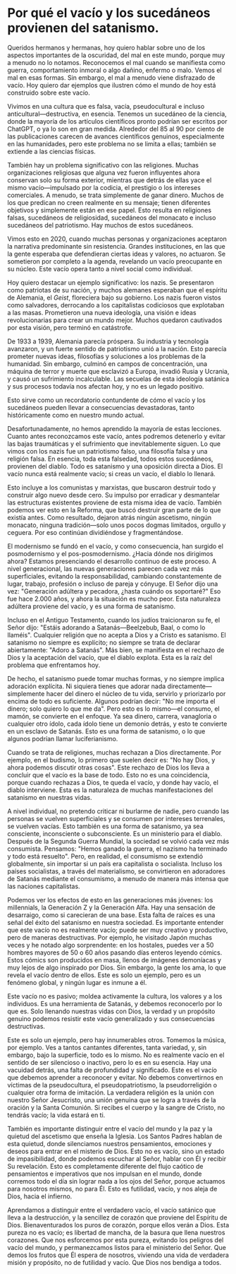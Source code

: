 # Por qué el vacío y los sucedáneos provienen del satanismo.  

Queridos hermanos y hermanas, hoy quiero hablar sobre uno de los aspectos importantes de la oscuridad, del mal en este mundo, porque muy a menudo no lo notamos. Reconocemos el mal cuando se manifiesta como guerra, comportamiento inmoral o algo dañino, enfermo o malo. Vemos el mal en esas formas. Sin embargo, el mal a menudo viene disfrazado de vacío. Hoy quiero dar ejemplos que ilustren cómo el mundo de hoy está construido sobre este vacío.

Vivimos en una cultura que es falsa, vacía, pseudocultural e incluso anticultural—destructiva, en esencia. Tenemos un sucedáneo de la ciencia, donde la mayoría de los artículos científicos pronto podrían ser escritos por ChatGPT, o ya lo son en gran medida. Alrededor del 85 al 90 por ciento de las publicaciones carecen de avances científicos genuinos, especialmente en las humanidades, pero este problema no se limita a ellas; también se extiende a las ciencias físicas.

También hay un problema significativo con las religiones. Muchas organizaciones religiosas que alguna vez fueron influyentes ahora conservan solo su forma exterior, mientras que detrás de ellas yace el mismo vacío—impulsado por la codicia, el prestigio o los intereses comerciales. A menudo, se trata simplemente de ganar dinero. Muchos de los que predican no creen realmente en su mensaje; tienen diferentes objetivos y simplemente están en ese papel. Esto resulta en religiones falsas, sucedáneos de religiosidad, sucedáneos del monacato e incluso sucedáneos del patriotismo. Hay muchos de estos sucedáneos.

Vimos esto en 2020, cuando muchas personas y organizaciones aceptaron la narrativa predominante sin resistencia. Grandes instituciones, en las que la gente esperaba que defendieran ciertas ideas y valores, no actuaron. Se sometieron por completo a la agenda, revelando un vacío preocupante en su núcleo. Este vacío opera tanto a nivel social como individual.

Hoy quiero destacar un ejemplo significativo: los nazis. Se presentaron como patriotas de su nación, y muchos alemanes esperaban que el espíritu de Alemania, el *Geist*, floreciera bajo su gobierno. Los nazis fueron vistos como salvadores, derrocando a los capitalistas codiciosos que explotaban a las masas. Prometieron una nueva ideología, una visión e ideas revolucionarias para crear un mundo mejor. Muchos quedaron cautivados por esta visión, pero terminó en catástrofe.

De 1933 a 1939, Alemania parecía próspera. Su industria y tecnología avanzaron, y un fuerte sentido de patriotismo unió a la nación. Esto parecía prometer nuevas ideas, filosofías y soluciones a los problemas de la humanidad. Sin embargo, culminó en campos de concentración, una máquina de terror y muerte que esclavizó a Europa, invadió Rusia y Ucrania, y causó un sufrimiento incalculable. Las secuelas de esta ideología satánica y sus procesos todavía nos afectan hoy, y no es un legado positivo.

Esto sirve como un recordatorio contundente de cómo el vacío y los sucedáneos pueden llevar a consecuencias devastadoras, tanto históricamente como en nuestro mundo actual.

Desafortunadamente, no hemos aprendido la mayoría de estas lecciones. Cuanto antes reconozcamos este vacío, antes podremos detenerlo y evitar las bajas traumáticas y el sufrimiento que inevitablemente siguen. Lo que vimos con los nazis fue un patriotismo falso, una filosofía falsa y una religión falsa. En esencia, toda esta falsedad, todos estos sucedáneos, provienen del diablo. Todo es satanismo y una oposición directa a Dios. El vacío nunca está realmente vacío; si creas un vacío, el diablo lo llenará.

Esto incluye a los comunistas y marxistas, que buscaron destruir todo y construir algo nuevo desde cero. Su impulso por erradicar y desmantelar las estructuras existentes proviene de esta misma idea de vacío. También podemos ver esto en la Reforma, que buscó destruir gran parte de lo que existía antes. Como resultado, dejaron atrás ningún ascetismo, ningún monacato, ninguna tradición—solo unos pocos dogmas limitados, orgullo y ceguera. Por eso continúan dividiéndose y fragmentándose.

El modernismo se fundó en el vacío, y como consecuencia, han surgido el posmodernismo y el pos-posmodernismo. ¿Hacia dónde nos dirigimos ahora? Estamos presenciando el desarrollo continuo de este proceso. A nivel generacional, las nuevas generaciones parecen cada vez más superficiales, evitando la responsabilidad, cambiando constantemente de lugar, trabajo, profesión o incluso de pareja y cónyuge. El Señor dijo una vez: "Generación adúltera y pecadora, ¿hasta cuándo os soportaré?" Eso fue hace 2.000 años, y ahora la situación es mucho peor. Esta naturaleza adúltera proviene del vacío, y es una forma de satanismo.

Incluso en el Antiguo Testamento, cuando los judíos traicionaron su fe, el Señor dijo: "Estáis adorando a Satanás—Beelzebub, Baal, o como lo llaméis". Cualquier religión que no acepta a Dios y a Cristo es satanismo. El satanismo no siempre es explícito; no siempre se trata de declarar abiertamente: "Adoro a Satanás". Más bien, se manifiesta en el rechazo de Dios y la aceptación del vacío, que el diablo explota. Esta es la raíz del problema que enfrentamos hoy.

De hecho, el satanismo puede tomar muchas formas, y no siempre implica adoración explícita. Ni siquiera tienes que adorar nada directamente—simplemente hacer del dinero el núcleo de tu vida, servirlo y priorizarlo por encima de todo es suficiente. Algunos podrían decir: "No me importa el dinero; solo quiero lo que me da". Pero esto es lo mismo—el consumo, el mamón, se convierte en el enfoque. Ya sea dinero, carrera, vanagloria o cualquier otro ídolo, cada ídolo tiene un demonio detrás, y esto te convierte en un esclavo de Satanás. Esto es una forma de satanismo, o lo que algunos podrían llamar luciferianismo.

Cuando se trata de religiones, muchas rechazan a Dios directamente. Por ejemplo, en el budismo, lo primero que suelen decir es: "No hay Dios, y ahora podemos discutir otras cosas". Este rechazo de Dios los lleva a concluir que el vacío es la base de todo. Esto no es una coincidencia, porque cuando rechazas a Dios, te queda el vacío, y donde hay vacío, el diablo interviene. Esta es la naturaleza de muchas manifestaciones del satanismo en nuestras vidas.

A nivel individual, no pretendo criticar ni burlarme de nadie, pero cuando las personas se vuelven superficiales y se consumen por intereses terrenales, se vuelven vacías. Esto también es una forma de satanismo, ya sea consciente, inconsciente o subconsciente. Es un ministerio para el diablo. Después de la Segunda Guerra Mundial, la sociedad se volvió cada vez más consumista. Pensamos: "Hemos ganado la guerra, el nazismo ha terminado y todo está resuelto". Pero, en realidad, el consumismo se extendió globalmente, sin importar si un país era capitalista o socialista. Incluso los países socialistas, a través del materialismo, se convirtieron en adoradores de Satanás mediante el consumismo, a menudo de manera más intensa que las naciones capitalistas.

Podemos ver los efectos de esto en las generaciones más jóvenes: los millennials, la Generación Z y la Generación Alfa. Hay una sensación de desarraigo, como si carecieran de una base. Esta falta de raíces es una señal del éxito del satanismo en nuestra sociedad. Es importante entender que este vacío no es realmente vacío; puede ser muy creativo y productivo, pero de maneras destructivas. Por ejemplo, he visitado Japón muchas veces y he notado algo sorprendente: en los hostales, puedes ver a 50 hombres mayores de 50 o 60 años pasando días enteros leyendo cómics. Estos cómics son producidos en masa, llenos de imágenes demoníacas y muy lejos de algo inspirado por Dios. Sin embargo, la gente los ama, lo que revela el vacío dentro de ellos. Este es solo un ejemplo, pero es un fenómeno global, y ningún lugar es inmune a él.

Este vacío no es pasivo; moldea activamente la cultura, los valores y a los individuos. Es una herramienta de Satanás, y debemos reconocerlo por lo que es. Solo llenando nuestras vidas con Dios, la verdad y un propósito genuino podemos resistir este vacío generalizado y sus consecuencias destructivas.

Este es solo un ejemplo, pero hay innumerables otros. Tomemos la música, por ejemplo. Ves a tantos cantantes diferentes, tanta variedad, y, sin embargo, bajo la superficie, todo es lo mismo. No es realmente vacío en el sentido de ser silencioso o inactivo, pero lo es en su esencia. Hay una vacuidad detrás, una falta de profundidad y significado. Este es el vacío que debemos aprender a reconocer y evitar. No debemos convertirnos en víctimas de la pseudocultura, el pseudopatriotismo, la pseudorreligión o cualquier otra forma de imitación. La verdadera religión es la unión con nuestro Señor Jesucristo, una unión genuina que se logra a través de la oración y la Santa Comunión. Si recibes el cuerpo y la sangre de Cristo, no tendrás vacío; la vida estará en ti.

También es importante distinguir entre el vacío del mundo y la paz y la quietud del ascetismo que enseña la Iglesia. Los Santos Padres hablan de esta quietud, donde silenciamos nuestros pensamientos, emociones y deseos para entrar en el misterio de Dios. Esto no es vacío, sino un estado de impasibilidad, donde podemos escuchar al Señor, hablar con Él y recibir Su revelación. Esto es completamente diferente del flujo caótico de pensamientos e imperativos que nos impulsan en el mundo, donde corremos todo el día sin lograr nada a los ojos del Señor, porque actuamos para nosotros mismos, no para Él. Esto es futilidad, vacío, y nos aleja de Dios, hacia el infierno.

Aprendamos a distinguir entre el verdadero vacío, el vacío satánico que lleva a la destrucción, y la sencillez de corazón que proviene del Espíritu de Dios. Bienaventurados los puros de corazón, porque ellos verán a Dios. Esta pureza no es vacío; es libertad de mancha, de la basura que llena nuestros corazones. Que nos esforcemos por esta pureza, evitando los peligros del vacío del mundo, y permanezcamos listos para el ministerio del Señor. Que demos los frutos que Él espera de nosotros, viviendo una vida de verdadera misión y propósito, no de futilidad y vacío. Que Dios nos bendiga a todos.

